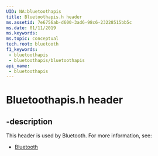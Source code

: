 ```yaml
---
UID: NA:bluetoothapis
title: Bluetoothapis.h header
ms.assetid: 7e6756ab-d600-3ad6-98c6-23228515bb5c
ms.date: 01/11/2019
ms.keywords: 
ms.topic: conceptual
tech.root: bluetooth
f1_keywords:
 - bluetoothapis
 - bluetoothapis/bluetoothapis
api_name:
 - bluetoothapis
---
```


# Bluetoothapis.h header


## -description

This header is used by Bluetooth. For more information, see:

- [Bluetooth](../_bluetooth/index.md)

